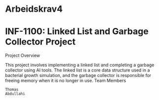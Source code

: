 # Arbeidskrav4
# INF-1100: Linked List and Garbage Collector Project
Project Overview

This project involves implementing a linked list and completing a garbage collector using AI tools. The linked list is a core data structure used in a bacterial growth simulation, and the garbage collector is responsible for freeing memory when it is no longer in use.
Team Members

    Thomas
    Abdullahi
